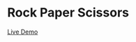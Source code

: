 # Rock Paper Scissors

[Live Demo](https://raw.githack.com/erdembaran/rock-paper-scissors/main/index.html)
